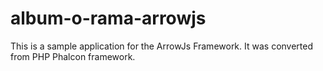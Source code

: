 # album-o-rama-arrowjs
This is a sample application for the ArrowJs Framework. It was converted from PHP Phalcon framework.
